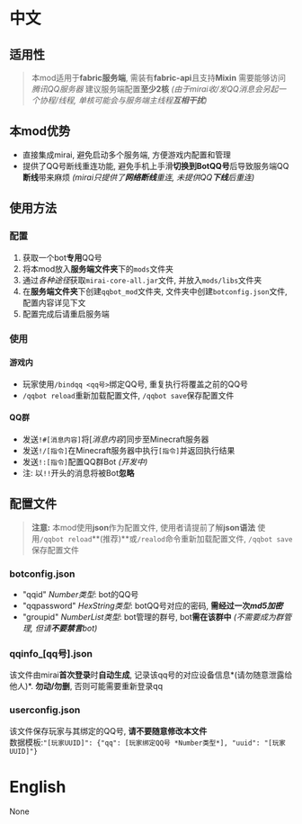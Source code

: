 
# 中文

## 适用性
> 本mod适用于**fabric服务端**, 需装有**fabric-api**且支持**Mixin**
> 需要能够访问*腾讯QQ服务器*
> 建议服务端配置**至少2核** *(由于mirai收/发QQ消息会另起一个协程/线程, 单核可能会与服务端主线程**互相干扰**)*

## 本mod优势
- 直接集成mirai, 避免启动多个服务端, 方便游戏内配置和管理
- 提供了QQ号断线重连功能, 避免手机上手滑**切换到BotQQ号**后导致服务端QQ**断线**带来麻烦 *(mirai只提供了**网络断线**重连, 未提供QQ**下线**后重连)*

## 使用方法

### 配置
1. 获取一个bot**专用**QQ号
2. 将本mod放入**服务端文件夹**下的`mods`文件夹
3. 通过*各种途径*获取`mirai-core-all.jar`文件, 并放入`mods/libs`文件夹
4. 在**服务端文件夹**下创建`qqbot_mod`文件夹, 文件夹中创建`botconfig.json`文件, 配置内容详见下文
5. 配置完成后请重启服务端

### 使用
#### 游戏内
- 玩家使用`/bindqq <qq号>`绑定QQ号, 重复执行将覆盖之前的QQ号
- `/qqbot reload`重新加载配置文件, `/qqbot save`保存配置文件

#### QQ群
- 发送`!#[消息内容]`将\[*消息内容*\]同步至Minecraft服务器
- 发送`!/[指令]`在Minecraft服务器中执行`[指令]`并返回执行结果
- 发送`!:[指令]`配置QQ群Bot *(开发中)*
- 注: 以`!!`开头的消息将被Bot**忽略**

## 配置文件
> **注意:** 本mod使用**json**作为配置文件, 使用者请提前了解**json语法**
> 使用`/qqbot reload`**(推荐)**或`/realod`命令重新加载配置文件, `/qqbot save`保存配置文件

### botconfig.json
- "qqid" *Number类型*: bot的QQ号
- "qqpassword" *HexString类型*: botQQ号对应的密码, **需经过一次*md5加密***
- "groupid" *NumberList类型*: bot管理的群号, bot**需在该群中** *(不需要成为群管理, 但请**不要禁言**bot)*

### qqinfo_[qq号].json
该文件由mirai**首次登录**时**自动生成**, 记录该qq号的对应设备信息*(请勿随意泄露给他人)*. **勿动/勿删**, 否则可能需要重新登录qq

### userconfig.json
该文件保存玩家与其绑定的QQ号, **请不要随意修改本文件**  
数据模板:`"[玩家UUID]": {"qq": [玩家绑定QQ号 *Number类型*], "uuid": "[玩家UUID]"}`


# English
None
